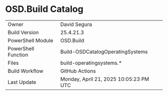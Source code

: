 ﻿# OSD.Build Catalog

| | |
|-|-|
| Owner | David Segura |
| Build Version | 25.4.21.3 |
| PowerShell Module | OSD.Build |
| PowerShell Function | Build-OSDCatalogOperatingSystems |
| Files | build-operatingsystems.* |
| Build Workflow | GitHub Actions |
| Last Update | Monday, April 21, 2025 10:05:23 PM UTC |
